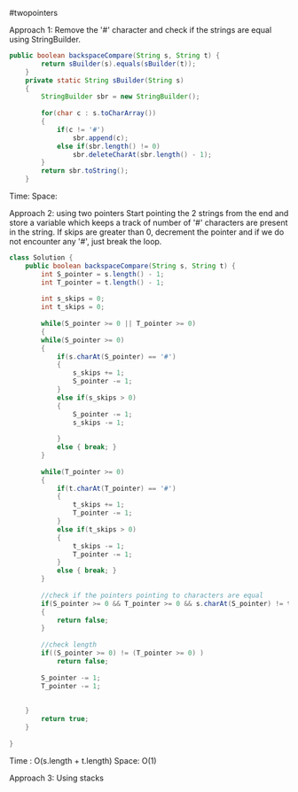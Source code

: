 #twopointers 

Approach 1: Remove the '#' character and check if the strings are equal using StringBuilder.
``` java
public boolean backspaceCompare(String s, String t) {
        return sBuilder(s).equals(sBuilder(t));
    }
    private static String sBuilder(String s)
    {
        StringBuilder sbr = new StringBuilder();
        
        for(char c : s.toCharArray())
        {
            if(c != '#')
                sbr.append(c);
            else if(sbr.length() != 0)
                sbr.deleteCharAt(sbr.length() - 1);
        }
        return sbr.toString();
    }
```
Time:
Space:

Approach 2: using two pointers
Start pointing the 2 strings from the end and store a variable which keeps a track of number of '#' characters are present in the string.
If skips are greater than 0, decrement the pointer and if we do not encounter any '#', just break the loop.
``` java
class Solution {
    public boolean backspaceCompare(String s, String t) {
        int S_pointer = s.length() - 1;
        int T_pointer = t.length() - 1;
        
        int s_skips = 0;
        int t_skips = 0;
        
        while(S_pointer >= 0 || T_pointer >= 0)
        {
        while(S_pointer >= 0)
        {
            if(s.charAt(S_pointer) == '#')
            {
                s_skips += 1;
                S_pointer -= 1;
            }
            else if(s_skips > 0)
            {
                S_pointer -= 1;
                s_skips -= 1;
               
            }
            else { break; }
        }
        
        while(T_pointer >= 0)
        {
            if(t.charAt(T_pointer) == '#')
            {
                t_skips += 1;
                T_pointer -= 1;
            }
            else if(t_skips > 0)
            {
                t_skips -= 1;
                T_pointer -= 1;
            }
            else { break; }
        }
        
        //check if the pointers pointing to characters are equal
        if(S_pointer >= 0 && T_pointer >= 0 && s.charAt(S_pointer) != t.charAt(T_pointer))
        {
            return false;
        }
        
        //check length
        if((S_pointer >= 0) != (T_pointer >= 0) )
            return false;
        
        S_pointer -= 1;
        T_pointer -= 1;
        
    
    }
        return true;
    }
    
}
```
Time : O(s.length + t.length)
Space: O(1) 

Approach 3: Using stacks